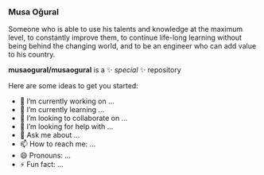 
### Musa Oğural
Someone who is able to use his talents and knowledge at the maximum level, to
constantly improve them, to continue life-long learning without being behind
the changing world, and to be an engineer who can add value to his
country.

**musaogural/musaogural** is a ✨ _special_ ✨ repository 

Here are some ideas to get you started:

- 🔭 I’m currently working on ...
- 🌱 I’m currently learning ...
- 👯 I’m looking to collaborate on ...
- 🤔 I’m looking for help with ...
- 💬 Ask me about ...
- 📫 How to reach me: ...
- 😄 Pronouns: ...
- ⚡ Fun fact: ...

 
